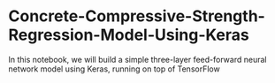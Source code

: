 # Concrete-Compressive-Strength-Regression-Model-Using-Keras
In this notebook, we will build a simple three-layer feed-forward neural network model using Keras, running on top of TensorFlow
